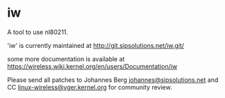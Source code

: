 # iw
A tool to use nl80211.

'iw' is currently maintained at
http://git.sipsolutions.net/iw.git/

some more documentation is available at
https://wireless.wiki.kernel.org/en/users/Documentation/iw

Please send all patches to Johannes Berg <johannes@sipsolutions.net>
and CC linux-wireless@vger.kernel.org for community review.

